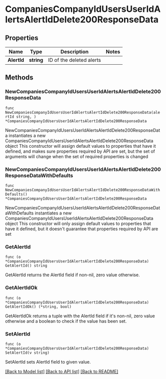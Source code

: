# CompaniesCompanyIdUsersUserIdAlertsAlertIdDelete200ResponseData

## Properties

Name | Type | Description | Notes
------------ | ------------- | ------------- | -------------
**AlertId** | **string** | ID of the deleted alerts | 

## Methods

### NewCompaniesCompanyIdUsersUserIdAlertsAlertIdDelete200ResponseData

`func NewCompaniesCompanyIdUsersUserIdAlertsAlertIdDelete200ResponseData(alertId string, ) *CompaniesCompanyIdUsersUserIdAlertsAlertIdDelete200ResponseData`

NewCompaniesCompanyIdUsersUserIdAlertsAlertIdDelete200ResponseData instantiates a new CompaniesCompanyIdUsersUserIdAlertsAlertIdDelete200ResponseData object
This constructor will assign default values to properties that have it defined,
and makes sure properties required by API are set, but the set of arguments
will change when the set of required properties is changed

### NewCompaniesCompanyIdUsersUserIdAlertsAlertIdDelete200ResponseDataWithDefaults

`func NewCompaniesCompanyIdUsersUserIdAlertsAlertIdDelete200ResponseDataWithDefaults() *CompaniesCompanyIdUsersUserIdAlertsAlertIdDelete200ResponseData`

NewCompaniesCompanyIdUsersUserIdAlertsAlertIdDelete200ResponseDataWithDefaults instantiates a new CompaniesCompanyIdUsersUserIdAlertsAlertIdDelete200ResponseData object
This constructor will only assign default values to properties that have it defined,
but it doesn't guarantee that properties required by API are set

### GetAlertId

`func (o *CompaniesCompanyIdUsersUserIdAlertsAlertIdDelete200ResponseData) GetAlertId() string`

GetAlertId returns the AlertId field if non-nil, zero value otherwise.

### GetAlertIdOk

`func (o *CompaniesCompanyIdUsersUserIdAlertsAlertIdDelete200ResponseData) GetAlertIdOk() (*string, bool)`

GetAlertIdOk returns a tuple with the AlertId field if it's non-nil, zero value otherwise
and a boolean to check if the value has been set.

### SetAlertId

`func (o *CompaniesCompanyIdUsersUserIdAlertsAlertIdDelete200ResponseData) SetAlertId(v string)`

SetAlertId sets AlertId field to given value.



[[Back to Model list]](../README.md#documentation-for-models) [[Back to API list]](../README.md#documentation-for-api-endpoints) [[Back to README]](../README.md)


